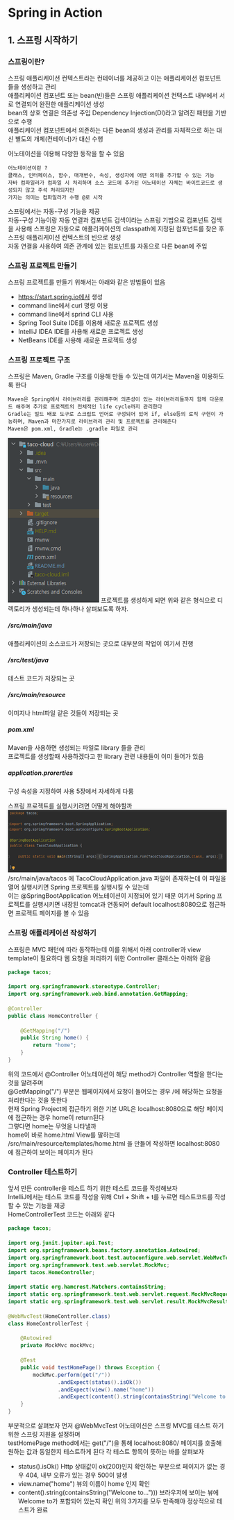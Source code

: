# Spring in Action

## 1. 스프링 시작하기
### 스프링이란?
스프링 애플리케이션 컨텍스트라는 컨테이너를 제공하고 이는 애플리케이션 컴포넌트들을 생성하고 관리  
애플리케이션 컴포넌트 또는 bean(빈)들은 스프링 애플리케이션 컨택스트 내부에서 서로 연결되어 완전한 애플리케이션 생성  
bean의 상호 연결은 의존성 주입 Dependency Injection(DI)라고 알려진 패턴을 기반으로 수행  
애플리케이션 컴포넌트에서 의존하는 다른 bean의 생성과 관리를 자체적으로 하는 대신 별도의 개체(컨테이너)가 대신 수행  

어노테이션을 이용해 다양한 동작을 할 수 있음
```
어노테이션이란 ?
클래스, 인터페이스, 함수, 매개변수, 속성, 생성자에 어떤 의미를 추가할 수 있는 기능
자바 컴파일러가 컴파일 시 처리하며 소스 코드에 추가된 어노테이션 자체는 바이트코드로 생성되지 않고 주석 처리되지만
가지는 의미는 컴파일러가 수행 @로 시작
```

스프링에서는 자동-구성 기능을 제공  
자동-구성 기능이랑 자동 연결과 컴포넌트 검색이라는 스프링 기법으로 컴포넌트 검색을 사용해 스프링은 자동으로 애플리케이션의 classpath에 지정된 컴포넌트를 찾은 후  
스프링 애플리케이션 컨텍스트의 빈으로 생성  
자동 연결을 사용하여 의존 관계에 있는 컴포넌트를 자동으로 다른 bean에 주입

### 스프링 프로젝트 만들기
스프링 프로젝트를 만들기 위해서는 아래와 같은 방법들이 있음
- https://start.spring.io에서 생성
- command line에서 curl 명령 이용
- command line에서 sprind CLI 사용
- Spring Tool Suite IDE를 이용해 새로운 프로젝트 생성
- IntelliJ IDEA IDE를 사용해 새로운 프로젝트 생성
- NetBeans IDE를 사용해 새로운 프로젝트 생성

### 스프링 프로젝트 구조
스프링은 Maven, Gradle 구조를 이용해 만들 수 있는데 여기서는 Maven을 이용하도록 한다
```
Maven은 Spring에서 라이브러리를 관리해주며 의존성이 있는 라이브러리들까지 함께 다운로드 해주며 추가로 프로젝트의 전체적인 life cycle까지 관리한다
Gradle는 빌드 배포 도구로 스크립트 언어로 구성되어 있어 if, else등의 로직 구현이 가능하며, Maven과 마찬가지로 라이브러리 관리 및 프로젝트를 관리해준다
Maven은 pom.xml, Gradle는 .gradle 파일로 관리
```
![spring_project](./image/spring_project.png)
프로젝트를 생성하게 되면 위와 같은 형식으로 디렉토리가 생성되는데 하나하나 살펴보도록 하자.  

##### /src/main/java
애플리케이션의 소스코드가 저장되는 곳으로 대부분의 작업이 여기서 진행
##### /src/test/java
테스트 코드가 저장되는 곳
##### /src/main/resource
이미지나 html파일 같은 것들이 저장되는 곳
##### pom.xml
Maven을 사용하면 생성되는 파일로 library 들을 관리  
프로젝트를 생성할때 사용하겠다고 한 library 관련 내용들이 이미 들어가 있음  
##### application.prorerties  
구성 속성을 지정하여 사용 5장에서 자세하게 다룸  

스프링 프로젝트를 실행시키려면 어떻게 해야할까
![spring_app](./image/tacoColudApplication.png)
/src/main/java/tacos 에 TacoCloudApplication.java 파일이 존재하는데 이 파일을 열어 실행시키면 Spring 프로젝트를 실행시킬 수 있는데  
이는 @SpringBootApplication 어노테이션이 지정되어 있기 때문
여기서 Spring 프로젝트를 실행시키면 내장된 tomcat과 연동되어 default localhost:8080으로 접근하면 프로젝트 페이지를 볼 수 있음  

### 스프링 애플리케이션 작성하기
스프링은 MVC 패턴에 따라 동작하는데 이를 위해서 아래 controller과 view template이 필요하다
웹 요청을 처리하기 위한 Controller 클래스는 아래와 같음
```java
package tacos;

import org.springframework.stereotype.Controller;
import org.springframework.web.bind.annotation.GetMapping;

@Controller
public class HomeController {

    @GetMapping("/")
    public String home() {
        return "home";
    }
}
```
위의 코드에서 @Controller 어노테이션이 해당 method가 Controller 역할을 한다는 것을 알려주며  
@GetMapping("/") 부분은 웹페이지에서 요청이 들어오는 경우 /에 해당하는 요청을 처리한다는 것을 뜻한다  
현재 Spring Project에 접근하기 위한 기본 URL은 localhost:8080으로 해당 페이지에 접근하는 경우 home이 return된다  
그렇다면 home는 무엇을 나타낼까  
home이 바로 home.html View를 말하는데 /src/main/resource/templates/home.html 을 만들어 작성하면 localhost:8080 에 접근하여 보이는 페이지가 된다

### Controller 테스트하기
앞서 만든 controller을 테스트 하기 위한 테스트 코드를 작성해보자  
IntelliJ에서는 테스트 코드를 작성을 위해 Ctrl + Shift + t를 누르면 테스트코드를 작성할 수 있는 기능을 제공  
HomeControllerTest 코드는 아래와 같다
```java
package tacos;

import org.junit.jupiter.api.Test;
import org.springframework.beans.factory.annotation.Autowired;
import org.springframework.boot.test.autoconfigure.web.servlet.WebMvcTest;
import org.springframework.test.web.servlet.MockMvc;
import tacos.HomeController;

import static org.hamcrest.Matchers.containsString;
import static org.springframework.test.web.servlet.request.MockMvcRequestBuilders.get;
import static org.springframework.test.web.servlet.result.MockMvcResultMatchers.*;

@WebMvcTest(HomeController.class)
class HomeControllerTest {

    @Autowired
    private MockMvc mockMvc;

    @Test
    public void testHomePage() throws Exception {
        mockMvc.perform(get("/"))
                .andExpect(status().isOk())
                .andExpect(view().name("home"))
                .andExpect(content().string(containsString("Welcome to...")));
    }
}
```
부분적으로 살펴보자 먼저 @WebMvcTest 어노테이션은 스프링 MVC를 테스트 하기위한 스프링 지원을 설정하며  
testHomePage method에서는 get("/")을 통해 localhost:8080/ 페이지를 호출해 원하는 값과 동일한지 테스트하게 된다
각 테스트 항목이 뜻하는 바를 살펴보자
- status().isOk() Http 상태값이 ok(200)인지 확인하는 부분으로 페이지가 없는 경우 404, 내부 오류가 있는 경우 500이 발생
- view.name("home") 뷰의 이름이 home 인지 확인
- content().string(containsString("Welcone to..."))) 브라우저에 보이는 뷰에 Welcome to가 포함되어 있는지 확인
위의 3가지를 모두 만족해야 정상적으로 테스트가 완료  
